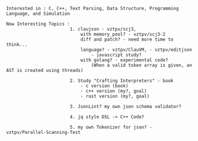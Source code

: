     Interested in : C, C++, Text Parsing, Data Structure, Programming Language, and Simulation
    
    Now Interesting Topics : 
                            1. claujson - vztpv/scj3, 
                                with memory_pool? - vztpv/scj3-2
                                diff and patch? - need more time to think...
                                language? - vztpv/ClauVM, - vztpv/editjson
                                    - javascript study?
                                with golang? - experimental code? 
                                    (When a valid token array is given, an AST is created using threads)            
                                    
                            2. Study "Crafting Interpreters" - book
                                - c version (book)
                                - c++ version (my?, goal)
                                - rust version (my?, goal)

                            3. JsonLint? my own json schema validator?
                            
                            4. jq style DSL -> C++ Code?

                            5. my own Tokenizer for json? - vztpv/Parallel-Scanning-Test
